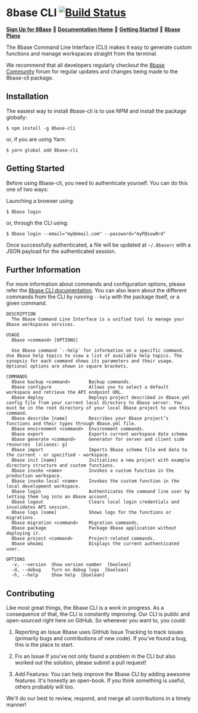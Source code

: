 # 8base CLI  [![Build Status](https://travis-ci.org/8base/cli.svg?branch=master)](https://travis-ci.org/8base/cli)

[**Sign Up for 8Base**](https://app.8base.com)	🤘	[**Documentation Home**](https://docs.8base.com)	📑	[**Getting Started**](https://docs.8base.com/projects/backend/getting-started)	🚀	[**8base Plans**](https://www.8base.com/pricing)

The 8base Command Line Interface (CLI) makes it easy to generate custom functions and manage workspaces straight from the terminal.

We recommend that all developers regularly checkout the [8base Community](https://community.8base.com) forum for regular updates and changes being made to the 8base-cli package.

## Installation
The easiest way to install 8base-cli is to use NPM and install the package globally:

```shell
$ npm install -g 8base-cli
```

or, if you are using Yarn:

```shell
$ yarn global add 8base-cli
```

## Getting Started
Before using 8base-cli, you need to authenticate yourself. You can do this one of two ways:

Launching a browser using:

```shell
$ 8base login
```

or, through the CLI using:

```shell
$ 8base login --email="my@email.com" --password="myP@ssw0rd"
```

Once successfully authenticated, a file will be updated at `~/.8baserc` with a JSON payload for the authenticated session.

## Further Information
For more information about commands and configuration options, please refer the [8base CLI documentation](https://docs.8base.com/projects/backend/development-tools/cli). You can also learn about the different commands from the CLI by running `--help` with the package itself, or a given command.

```
DESCRIPTION
  The 8base Command Line Interface is a unified tool to manage your 8base workspaces services.

USAGE
  8base <command> [OPTIONS]

  Use 8base command `--help` for information on a specific command. Use 8base help topics to view a list of available help topics. The synopsis for each command shows its parameters and their usage. Optional options are shown in square brackets.

COMMANDS
  8base backup <command>       Backup commands.
  8base configure              Allows you to select a default workspace and retrieve the API endpoint URL.
  8base deploy                 Deploys project described in 8base.yml config file from your current local directory to 8base server. You must be in the root directory of your local 8base project to use this command.
  8base describe [name]        Describes your 8base project’s functions and their types through 8base.yml file.
  8base environment <command>  Environment commands.
  8base export                 Exports current workspace data schema
  8base generate <command>     Generator for server and client side resources  [aliases: g]
  8base import                 Imports 8base schema file and data to the current - or specified - workspace.
  8base init [name]            Initializes a new project with example directory structure and custom functions.
  8base invoke <name>          Invokes a custom function in the production workspace.
  8base invoke-local <name>    Invokes the custom function in the local development workspace.
  8base login                  Authenticates the command line user by letting them log into an 8base account.
  8base logout                 Clears local login credentials and invalidates API session.
  8base logs [name]            Shows logs for the functions or migrations.
  8base migration <command>    Migration commands.
  8base package                Package 8base application without deploying it.
  8base project <command>      Project-related commands.
  8base whoami                 Displays the current authenticated user.

OPTIONS
  -v, --version  Show version number  [boolean]
  -d, --debug    Turn on debug logs  [boolean]
  -h, --help     Show help  [boolean]
```

## Contributing
Like most great things, the 8base CLI is a work in progress. As a consequence of that, the CLI is constantly improving. Our CLI is public and open-sourced right here on GitHub. So whenever you want to, you could:

1. Reporting an Issue
8base uses GitHub Issue Tracking to track issues (primarily bugs and contributions of new code). If you've found a bug, this is the place to start.

2. Fix an Issue
If you've not only found a problem in the CLI but also worked out the solution, please submit a pull request!

3. Add Features:
You can help improve the 8base CLI by adding awesome features. It's honestly an open-book. If you think something is useful, others probably will too.

We'll do our best to review, respond, and merge all contributions in a timely manner!
